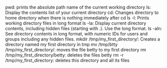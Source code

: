 pwd: prints the absolute path name of the current working directory
ls: Display the contents list of your current directory
cd: Changes directory to home directory when there is nothing immediately after cd
ls -l: Prints working directory files in long format
ls -la: Display current directory contents, including hidden files (starting with .). Use the long format.
ls -aln: See directory contents in long format, with numeric IDs for users and groups including any hidden files.
mkdir /tmp/my_first_directory/: Creates a directory named my first directory in tmp
mv /tmp/btty /tmp/my_first_directory/: moves the file betty to my first directory
rm /tmp/my_first_directory/betty: deletes the files betty
rm -r /tmp/my_first_directory: deletes this directory and all its files


